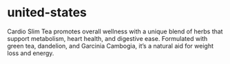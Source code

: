 # united-states
Cardio Slim Tea promotes overall wellness with a unique blend of herbs that support metabolism, heart health, and digestive ease. Formulated with green tea, dandelion, and Garcinia Cambogia, it’s a natural aid for weight loss and energy.
